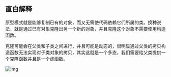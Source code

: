 ## 直白解释

原型模式就是能够复制已有的对象，而又无需使代码依赖它们所属的类。换种说法，就是通过已有对象克隆出另一个新的对象，并且克隆这个对象不需要使用构造函数。

克隆可能会在父类和子类之间进行，并且可能是动态的，很明显通过父类的拷贝构造函数无法实现对子类对象的拷贝，其实这就是一个多态，我们需要给父类提供一个克隆函数并且是一个虚函数。

![img]()
